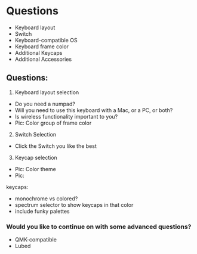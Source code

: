 # Questions

- Keyboard layout
- Switch
- Keyboard-compatible OS
- Keyboard frame color
- Additional Keycaps
- Additional Accessories

## Questions:

<!-- Questions should be phrased from the descending inclusivity.  -->

1. Keyboard layout selection
  - Do you need a numpad?
  - Will you need to use this keyboard with a Mac, or a PC, or both?
  - Is wireless functionality important to you?
  - Pic: Color group of frame color
2. Switch Selection
  - Click the Switch you like the best
3. Keycap selection
  - Pic: Color theme
  - Pic: 

keycaps:
- monochrome vs colored?
- spectrum selector to show keycaps in that color
- include funky palettes

### Would you like to continue on with some advanced questions?
- QMK-compatible
- Lubed